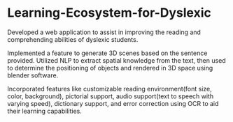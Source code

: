 # Learning-Ecosystem-for-Dyslexic
Developed a web application to assist in improving the reading and comprehending abilities of dyslexic students.

Implemented a feature to generate 3D scenes based on the sentence provided. Utilized NLP to extract spatial knowledge
from the text, then used to determine the positioning of objects and rendered in 3D space using blender software.

Incorporated features like customizable reading environment(font size, color, background), pictorial support, audio
support(text to speech with varying speed), dictionary support, and error correction using OCR to aid their learning
capabilities.
